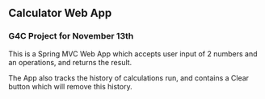 ## Calculator Web App

### G4C Project for November 13th

This is a Spring MVC Web App which accepts user input of 2 numbers and an operations, and returns the result. 

The App also tracks the history of calculations run, and contains a Clear button which will remove this history.

